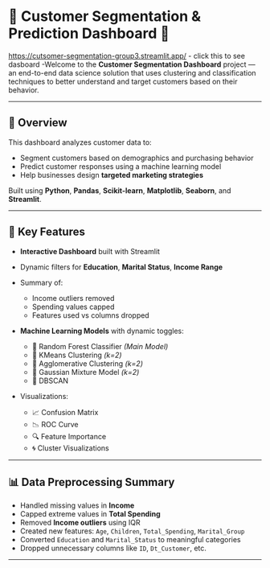 # 🚀 Customer Segmentation & Prediction Dashboard 🎯
https://cutsomer-segmentation-group3.streamlit.app/ - click this to see dasboard
-Welcome to the **Customer Segmentation Dashboard** project — an end-to-end data science solution that uses clustering and classification techniques to better understand and target customers based on their behavior.

---

## 📌 Overview

This dashboard analyzes customer data to:
- Segment customers based on demographics and purchasing behavior
- Predict customer responses using a machine learning model
- Help businesses design **targeted marketing strategies**

Built using **Python**, **Pandas**, **Scikit-learn**, **Matplotlib**, **Seaborn**, and **Streamlit**.

---

## 🧠 Key Features

- **Interactive Dashboard** built with Streamlit
- Dynamic filters for **Education**, **Marital Status**, **Income Range**
- Summary of:
  - Income outliers removed
  - Spending values capped
  - Features used vs columns dropped
- **Machine Learning Models** with dynamic toggles:
  - 🌲 Random Forest Classifier *(Main Model)*  
  - 🎯 KMeans Clustering *(k=2)*  
  - 🧩 Agglomerative Clustering *(k=2)*  
  - 🎲 Gaussian Mixture Model *(k=2)*  
  - 🌌 DBSCAN  

- Visualizations:
  - 📈 Confusion Matrix
  - 📉 ROC Curve
  - 🔍 Feature Importance
  - 🌀 Cluster Visualizations

---

## 📊 Data Preprocessing Summary

- Handled missing values in **Income**
- Capped extreme values in **Total Spending**
- Removed **Income outliers** using IQR
- Created new features: `Age`, `Children`, `Total_Spending`, `Marital_Group`
- Converted `Education` and `Marital_Status` to meaningful categories
- Dropped unnecessary columns like `ID`, `Dt_Customer`, etc.

---

